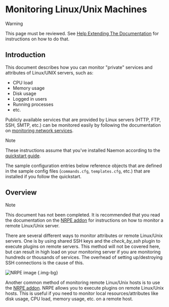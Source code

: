 # Monitoring Linux/Unix Machines

> [!WARNING]
> This page must be reviewed.
> See [Help Extending The Documentation](/documentation/faq/#help-extending-the-documentation) for instructions on how to do that.

## Introduction

This document describes how you can monitor "private" services and attributes of Linux/UNIX servers, such as:

<ul>
<li>CPU load</li>
<li>Memory usage</li>
<li>Disk usage</li>
<li>Logged in users</li>
<li>Running processes</li>
<li>etc.</li>
</ul>

Publicly available services that are provided by Linux servers (HTTP, FTP, SSH, SMTP, etc.) can be monitored easily by following the documentation on [monitoring network services](monitoring-networkservices).

> [!NOTE]
> These instructions assume that you've installed Naemon according to the [quickstart guide](quickstart).

The sample configuration entries below reference objects that are defined in the sample config files (`commands.cfg`, `templates.cfg`, etc.) that are installed if you follow the quickstart.

## Overview

> [!NOTE]
> This document has not been completed. It is recommended that you read the documentation on the [NRPE addon](addons#nrpe) for instructions on how to monitor a remote Linux/Unix server.

There are several different ways to monitor attributes or remote Linux/Unix servers.  One is by using shared SSH keys and the <i>check_by_ssh</i> plugin to execute plugins on remote servers.  This method will not be covered here, but can result in high load on your monitoring server if you are monitoring hundreds or thousands of services.  The overhead of setting up/destroying SSH connections is the cause of this.

![NRPE image](/images/usersguide/svg/monitoring-windows.svg) {.img-bg}

Another common method of monitoring remote Linux/Unix hosts is to use the [NRPE addon](addons#nrpe).  NRPE  allows you to execute plugins on remote Linux/Unix hosts.  This is useful if you need to monitor local resources/attributes like disk usage, CPU load, memory usage, etc. on a remote host.
